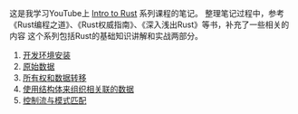 这是我学习YouTube上 [Intro to Rust](https://www.youtube.com/playlist?list=PLJbE2Yu2zumDF6BX6_RdPisRVHgzV02NW) 系列课程的笔记。
整理笔记过程中，参考《Rust编程之道》、《Rust权威指南》、《深入浅出Rust》等书，补充了一些相关的内容
这个系列包括Rust的基础知识讲解和实战两部分。

1. [开发环境安装](./src/chapter_1_setup.md)
2. [原始数据](./src/chapter_2_primitives.md)
3. [所有权和数据转移](./src/chapter_3_ownership_and_borrowing.md)
4. [使用结构体来组织相关联的数据](./src/chapter_4_struct_method_and_display_trait.md)
5. [控制流与模式匹配](./src/chapter_5_control_flow_conditionals_pattern_matching.md)
